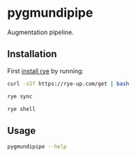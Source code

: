 # pygmundipipe

Augmentation pipeline.

## Installation

First [install rye](https://rye-up.com/) by running:

```bash
curl -sSf https://rye-up.com/get | bash
```

```bash
rye sync
```
```bash
rye shell
```
## Usage

```bash
pygmundipipe --help
```
